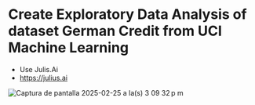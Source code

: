 # Create Exploratory Data Analysis of dataset German Credit from UCI Machine Learning

- Use Julis.Ai
- https://julius.ai

![Captura de pantalla 2025-02-25 a la(s) 3 09 32 p m](https://github.com/user-attachments/assets/3b7545a1-4e48-440f-9580-ca92978ac30c)
